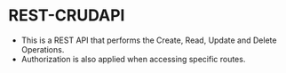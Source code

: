 # REST-CRUDAPI
- This is a REST API that performs the Create, Read, Update and Delete Operations.
- Authorization is also applied when accessing specific routes.
